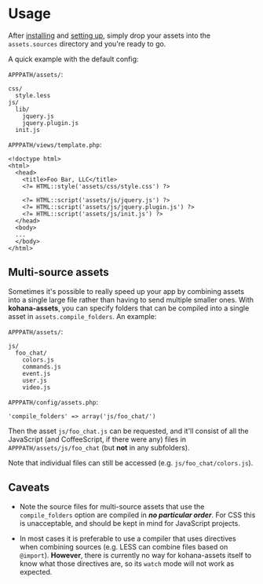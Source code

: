 # Usage

After [installing](install) and [setting up](config), simply drop your assets
into the `assets.sources` directory and you're ready to go. 

A quick example with the default config:

`APPPATH/assets/`:

    css/
      style.less
    js/
      lib/
        jquery.js
        jquery.plugin.js
      init.js

`APPPATH/views/template.php`:

    <!doctype html>
    <html>
      <head>
        <title>Foo Bar, LLC</title>
        <?= HTML::style('assets/css/style.css') ?>

        <?= HTML::script('assets/js/jquery.js') ?>
        <?= HTML::script('assets/js/jquery.plugin.js') ?>
        <?= HTML::script('assets/js/init.js') ?>
      </head>
      <body>
      ...
      </body>
    </html>


## Multi-source assets

Sometimes it's possible to really speed up your app by combining assets into a
single large file rather than having to send multiple smaller ones. With
**kohana-assets**, you can specify folders that can be compiled into a single 
asset in `assets.compile_folders`. An example:

`APPPATH/assets/`:

    js/
      foo_chat/
        colors.js
        commands.js
        event.js
        user.js
        video.js

`APPPATH/config/assets.php`:

    'compile_folders' => array('js/foo_chat/')

Then the asset `js/foo_chat.js` can be requested, and it'll consist of all the
JavaScript (and CoffeeScript, if there were any) files in `APPPATH/assets/js/foo_chat`
(but **not** in any subfolders).

Note that individual files can still be accessed (e.g. `js/foo_chat/colors.js`).

## Caveats

  - Note the source files for multi-source assets that use the `compile_folders`
    option are compiled in ***no particular order***. For CSS this is unacceptable,
    and should be kept in mind for JavaScript projects.

  - In most cases it is preferable to use a compiler that uses directives when
    combining sources (e.g. LESS can combine files based on `@import`).
    **However**, there is currently no way for kohana-assets itself to know 
    what those directives are, so its `watch` mode will not work as expected.


